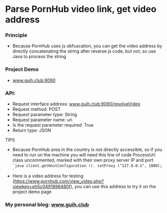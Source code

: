 # Parse PornHub video link, get video address


### Principle
- Because PornHub uses js obfuscation, you can get the video address by directly concatenating the string after reverse js code, but not, so use Java to process the string

### Project Demo

- www.guih.club:9090



### API:

- Request interface address: www.guih.club:9090/resolveVideo
- Request method: POST
- Request parameter type: String
- Request parameter name: uri
- Is the request parameter required: True
- Return type: JSON

TIPS
- Because PornHub area in the country is not directly accessible, so if you need to run on the machine you will need this line of code ProcessUrl class uncommented, marked with their own proxy server IP and port <br>
`` `java
client.getHostConfiguration (). setProxy ("127.0.0.1", 1080);
`` `
- Here is a video address for testing (https://www.pornhub.com/view_video.php?viewkey=ph5c0491898480f), you can use this address to try it on the project demo page

### My personal blog: www.guih.club
